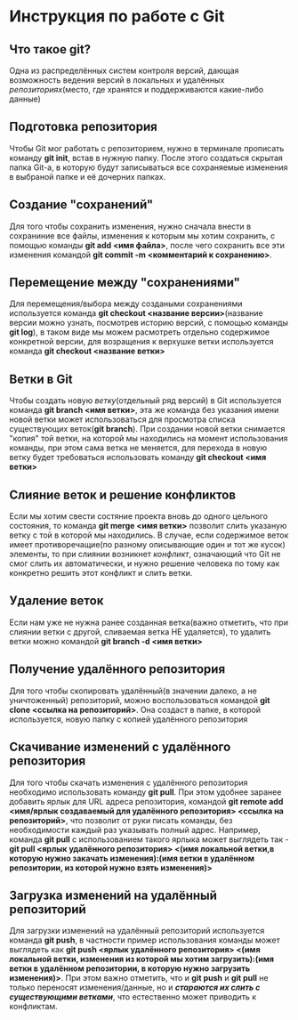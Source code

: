 # Инструкция по работе с **Git**

## Что такое git?
Одна из распределённых систем контроля версий, дающая возможность ведения версий в локальных и удалённых *репозиториях*(место, где хранятся и поддерживаются какие-либо данные)   

## Подготовка репозитория
Чтобы Git мог работать с репозиторием, нужно в терминале прописать команду **git init**, встав в нужную папку. После этого создаться скрытая папка Git-а, в которую будут записываться все сохраняемые изменения в выбраной папке и её дочерних папках.

## Создание "сохранений"
Для того чтобы сохранить изменения, нужно сначала внести в сохраниние все файлы, изменения к которым мы хотим сохранить, с помощью команды **git add <имя файла>**, после чего сохранить все эти изменения командой **git commit -m <комментарий к сохранению>**. 

## Перемещение между "сохранениями"
Для перемещения/выбора между создаными сохранениями используется команда **git checkout <название версии>**(название версии можно узнать, посмотрев историю версий, с помощью команды **git log**), в таком виде мы можем расмотреть отдельно содержимое конкретной версии, для возращения к верхушке ветки используется команда **git checkout <название ветки>**

## Ветки в Git
Чтобы создать новую *ветку*(отдельный ряд версий) в Git используется команда **git branch <имя ветки>**, эта же команда без указания имени новой ветки может использоваться для просмотра списка существующих веток(**git branch**). При создании новой ветки снимается "копия" той ветки, на которой мы находились на момент использования команды, при этом сама ветка не меняется, для перехода в новую ветку будет требоваться использовать команду **git checkout <имя ветки>**

## Слияние веток и решение конфликтов
Если мы хотим свести состяние проекта вновь до одного цельного состояния, то команда **git merge <имя ветки>** позволит слить указаную ветку с той в которой мы находились. В случае, если содержимое веток имеет противоречащие(по разному описывающие один и тот же кусок) элементы, то при слиянии возникнет *конфликт*, означающий что Git не смог слить их автоматически, и нужно решение человека по тому как конкретно решить этот конфликт и слить ветки.

## Удаление веток
Если нам уже не нужна ранее созданная ветка(важно отметить, что при слиянии ветки с другой, сливаемая ветка НЕ удаляется), то удалить ветки можно командой **git branch -d <имя ветки>**

## Получение удалённого репозитория
Для того чтобы скопировать удалённый(в значении далеко, а не уничтоженный) репозиторий, можно воспользоваться командой **git clone <ссылка на репозиторий>**. Она создаст в папке, в которой используется, новую папку с копией удалённого репозитория

## Скачивание изменений с удалённого репозитория
Для того чтобы скачать изменения с удалённого репозитория необходимо использовать команду **git pull**. При этом удобнее заранее добавить ярлык для URL адреса репозитория, командой **git remote add <имя/ярлык создаваемый для удалённого репозитория> <ссылка на репозиторий>**, что позволит от руки писать команды, без необходимости каждый раз указывать полный адрес.
Например, команда **git pull** с использованием такого ярлыка может выглядеть так - **git pull <ярлык удалённого репозитория> <(имя локальной ветки,в которую нужно закачать изменения):(имя ветки в удалённом репозитории, из которой нужно взять изменения)>**

## Загрузка изменений на удалённый репозиторий
Для загрузки  изменений на удалённый репозиторий используется команда **git push**, в частности пример использования команды может выглядеть как **git push <ярлык удалённого репозитория> <(имя локальной ветки, изменения из которой мы хотим загрузить):(имя ветки в удалённом репозитории, в которую нужно загрузить изменения)>**. При этом важно отметить, что и **git push** и **git pull** не только переносят изменения/данные, но и ***стараются их слить с существующими ветками***, что естественно может приводить к конфликтам.
